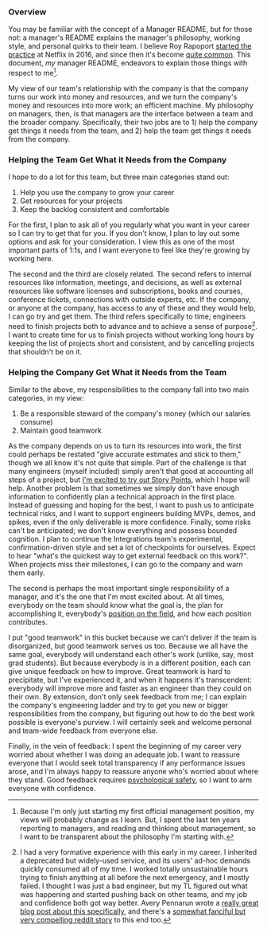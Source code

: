 ### Overview

You may be familiar with the concept of a Manager README, but for those not: a manager's README explains the manager's philosophy, working style, and personal quirks to their team. I believe Roy Rapoport [started the practice](https://docs.google.com/presentation/d/1TPSwdqDqVfWG9anfiOjGUjk0k6zQDij5xPvatPg7NFE/edit#slide=id.p) at Netflix in 2016, and since then it's become [quite common](https://hypercontext.com/blog/management-skills/49-manager-readmes). This document, _my_ manager README, endeavors to explain those things with respect to me[^0].

My view of our team's relationship with the company is that the company turns our work into money and resources, and we turn the company's money and resources into more work; an efficient machine. My philosophy on managers, then, is that managers are the interface between a team and the broader company. Specifically, their two jobs are to 1) help the company get things it needs from the team, and 2) help the team get things it needs from the company.

### Helping the Team Get What it Needs from the Company

I hope to do a lot for this team, but three main categories stand out:
1. Help you use the company to grow your career
1. Get resources for your projects
1. Keep the backlog consistent and comfortable

For the first, I plan to ask all of you regularly what you want in your career so I can try to get that for you. If you don't know, I plan to lay out some options and ask for your consideration. I view this as one of the most important parts of 1:1s, and I want everyone to feel like they're growing by working here.

The second and the third are closely related. The second refers to internal resources like information, meetings, and decisions, as well as external resources like software licenses and subscriptions, books and courses, conference tickets, connections with outside experts, etc. If the company, or anyone at the company, has access to any of these and they would help, I can go try and get them. The third refers specifically to time; engineers need to finish projects both to advance and to achieve a sense of purpose[^1]. I want to create time for us to finish projects without working long hours by keeping the list of projects short and consistent, and by cancelling projects that shouldn't be on it.

### Helping the Company Get What it Needs from the Team

Similar to the above, my responsibilities to the company fall into two main categories, in my view:
1. Be a responsible steward of the company's money (which our salaries consume)
1. Maintain good teamwork

As the company depends on us to turn its resources into work, the first could perhaps be restated "give accurate estimates and stick to them," though we all know it's not quite that simple. Part of the challenge is that many engineers (myself included) simply aren't that good at accounting all steps of a project, but [I'm excited to try out Story Points](story_points.md), which I hope will help. Another problem is that sometimes we simply don't have enough information to confidently plan a technical approach in the first place. Instead of guessing and hoping for the best, I want to push us to anticipate technical risks, and I want to support engineers building MVPs, demos, and spikes, even if the only deliverable is more confidence. Finally, some risks can't be anticipated; we don't know everything and possess bounded cognition. I plan to continue the Integrations team's experimental, confirmation-driven style and set a lot of checkpoints for ourselves. Expect to hear "what's the quickest way to get external feedback on this work?". When projects miss their milestones, I can go to the company and warn them early.

The second is perhaps the most important single responsibility of a manager, and it's the one that I'm most excited about. At all times, everybody on the team should know what the goal is, the plan for accomplishing it, everybody's [position on the field](ownership.md), and how each position contributes.

I put "good teamwork" in this bucket because we can't deliver if the team is disorganized, but good teamwork serves us too. Because we all have the same goal, everybody will understand each other's work (unlike, say, most grad students). But because everybody is in a different position, each can give unique feedback on how to improve. Great teamwork is hard to precipitate, but I've experienced it, and when it happens it's transcendent: everybody will improve more and faster as an engineer than they could on their own. By extension, don't only seek feedback from me; I can explain the company's engineering ladder and try to get you new or bigger responsibilities from the company, but figuring out how to do the best work possible is everyone's purview. I will certainly seek and welcome personal and team-wide feedback from everyone else.

Finally, in the vein of feedback: I spent the beginning of my career very worried about whether I was doing an adequate job. I want to reassure everyone that I would seek total transparency if any performance issues arose, and I'm always happy to reassure anyone who's worried about where they stand. Good feedback requires [psychological safety](https://rework.withgoogle.com/blog/five-keys-to-a-successful-google-team/), so I want to arm everyone with confidence.

[^0]: Because I'm only just starting my first official management position, my views will probably change as I learn. But, I spent the last ten years reporting to managers, and reading and thinking about management, so I want to be transparent about the philosophy I'm starting with.

[^1]: I had a very formative experience with this early in my career. I inherited a deprecated but widely-used service, and its users' ad-hoc demands quickly consumed all of my time. I worked totally unsustainable hours trying to finish anything at all before the next emergency, and I mostly failed. I thought I was just a bad engineer, but my TL figured out what was happening and started pushing back on other teams, and my job and confidence both got way better. Avery Pennarun wrote a [really great blog post about this specifically](https://apenwarr.ca/log/?m=201712), and there's a [somewhat fanciful but very compelling reddit story](https://old.reddit.com/r/antiwork/comments/rkk9qg/im_a_new_supervisor_and_my_direct_reports_are/hpacf5h/) to this end too.
